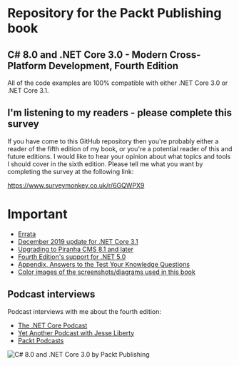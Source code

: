 # Repository for the Packt Publishing book
## C# 8.0 and .NET Core 3.0 - Modern Cross-Platform Development, Fourth Edition
All of the code examples are 100% compatible with either .NET Core 3.0 or .NET Core 3.1.

## I'm listening to my readers - please complete this survey

If you have come to this GitHub repository then you're probably either a reader of the fifth edition of my book, or you're a potential reader of this and future editions. I would like to hear your opinion about what topics and tools I should cover in the sixth edition. Please tell me what you want by completing the survey at the following link: 

https://www.surveymonkey.co.uk/r/6GQWPX9

# Important
- [Errata](errata.md)
- [December 2019 update for .NET Core 3.1](december-2019-update.md)
- [Upgrading to Piranha CMS 8.1 and later](piranha-cms.md)
- [Fourth Edition's support for .NET 5.0](dotnet5.md)
- [Appendix, Answers to the Test Your Knowledge Questions](https://static.packt-cdn.com/downloads/9781788478120_Appendix_Answers_to_the_Test_Your_Knowledge_Questions.pdf)
- [Color images of the screenshots/diagrams used in this book](https://static.packt-cdn.com/downloads/9781788478120_ColorImages.pdf)

## Podcast interviews

Podcast interviews with me about the fourth edition:
- [The .NET Core Podcast](https://dotnetcore.show/episode-44-learning-net-core-with-mark-j-price/)
- [Yet Another Podcast with Jesse Liberty](http://jesseliberty.com/2020/02/23/mark-price-c-net-core/)
- [Packt Podcasts](https://soundcloud.com/packt-podcasts/csharp-8-dotnet-core-3-the-evolution-of-the-microsoft-ecosystem)

![C# 8.0 and .NET Core 3.0 by Packt Publishing](https://github.com/markjprice/cs8dotnetcore3/blob/master/B08882_cover.jpeg)
